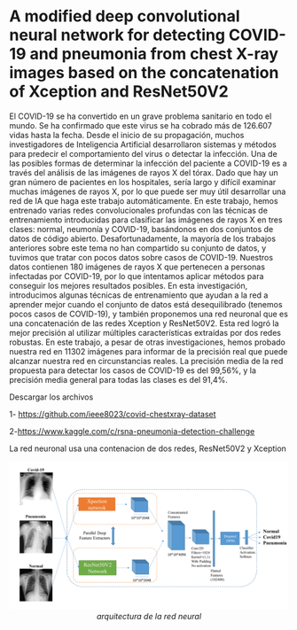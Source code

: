 # A modified deep convolutional neural network for detecting COVID-19 and pneumonia from chest X-ray images based on the concatenation of Xception and ResNet50V2

El COVID-19 se ha convertido en un grave problema sanitario en todo el mundo.  Se ha confirmado que este virus se ha cobrado más de 126.607 vidas hasta la fecha. Desde el inicio de su propagación, muchos investigadores de Inteligencia Artificial desarrollaron sistemas y métodos para predecir el comportamiento del virus o detectar la infección. Una de las posibles formas de determinar la infección del paciente a COVID-19 es a través del análisis de las imágenes de rayos X del tórax. Dado que hay un gran número de pacientes en los hospitales, sería largo y difícil examinar muchas imágenes de rayos X, por lo que puede ser muy útil desarrollar una red de IA que haga este trabajo automáticamente.  En este trabajo, hemos entrenado varias redes convolucionales profundas con las técnicas de entrenamiento introducidas para clasificar las imágenes de rayos X en tres clases: normal, neumonía y COVID-19, basándonos en dos conjuntos de datos de código abierto. Desafortunadamente, la mayoría de los trabajos anteriores sobre este tema no han compartido su conjunto de datos, y tuvimos que tratar con pocos datos sobre casos de COVID-19. Nuestros datos contienen 180 imágenes de rayos X que pertenecen a personas infectadas por COVID-19, por lo que intentamos aplicar métodos para conseguir los mejores resultados posibles. En esta investigación, introducimos algunas técnicas de entrenamiento que ayudan a la red a aprender mejor cuando el conjunto de datos está desequilibrado (tenemos pocos casos de COVID-19), y también proponemos una red neuronal que es una concatenación de las redes Xception y ResNet50V2. Esta red logró la mejor precisión al utilizar múltiples características extraídas por dos redes robustas. En este trabajo, a pesar de otras investigaciones, hemos probado nuestra red en 11302 imágenes para informar de la precisión real que puede alcanzar nuestra red en circunstancias reales. La precisión media de la red propuesta para detectar los casos de COVID-19 es del 99,56%, y la precisión media general para todas las clases es del 91,4%.



Descargar los archivos 

1- https://github.com/ieee8023/covid-chestxray-dataset

2-https://www.kaggle.com/c/rsna-pneumonia-detection-challenge 


La red neuronal usa una contenacion de dos redes,  ResNet50V2 y Xception 

<p align="center">
	<img src="images/concatenated_net.png" alt="photo not available" width="100%" height="70%">
	<br>
	<em>arquitectura de la red neural</em>
</p>

